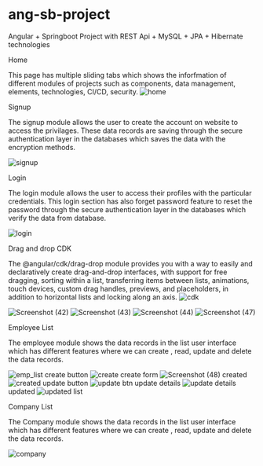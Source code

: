 # ang-sb-project
Angular + Springboot Project with REST Api + MySQL + JPA + Hibernate technologies




Home 

This page has multiple sliding tabs which shows the inforfmation of different modules of projects such as components, data management, elements, technologies, CI/CD, security. 
![home](https://user-images.githubusercontent.com/69523356/147020887-1c14a6f1-94d3-43e4-8ce7-c155f06ebe76.png)

Signup

The signup module allows the user to create the account on website to access the privilages. These data records are saving through the secure authentication layer in the databases which saves the data with the encryption methods.

![signup](https://user-images.githubusercontent.com/69523356/147021612-33e73093-dc4b-4cdc-9aa0-ecb8e1109942.png)

Login

The login module allows the user to access their profiles with the particular credentials. This login section has also forget password feature to reset the password through the secure authentication layer in the databases which verify the data from database.

![login](https://user-images.githubusercontent.com/69523356/147021630-575b3511-572d-4c07-b226-b001086d3d55.png)

Drag and drop CDK

The @angular/cdk/drag-drop module provides you with a way to easily and declaratively create drag-and-drop interfaces, with support for free dragging, sorting within a list, transferring items between lists, animations, touch devices, custom drag handles, previews, and placeholders, in addition to horizontal lists and locking along an axis.
![cdk](https://user-images.githubusercontent.com/69523356/147021521-410fb8bf-9b3b-4f92-9066-0a96c833bf68.png)

![Screenshot (42)](https://user-images.githubusercontent.com/69523356/148094303-784c89d5-c72d-4490-b13c-f399acb08309.png)
![Screenshot (43)](https://user-images.githubusercontent.com/69523356/148094368-d7bb6485-a4ed-4b0a-844e-f17e4475bef2.png)
![Screenshot (44)](https://user-images.githubusercontent.com/69523356/148094376-6a134230-bff5-4037-b98d-2394afb15c9d.png)
![Screenshot (47)](https://user-images.githubusercontent.com/69523356/148094395-a3c1bdeb-2512-424d-bf50-8841710fc8dd.png)



Employee List

The employee module shows the data records in the list user interface which has different features where we can create , read, update and delete the data records.

![emp_list](https://user-images.githubusercontent.com/69523356/147021589-b7adbba8-2f4a-4fdd-b83f-1427a0d7a5df.png)
create button
![create](https://user-images.githubusercontent.com/69523356/148094473-d03374a8-32f7-4750-95c3-275d57cbc098.png)
create form
![Screenshot (48)](https://user-images.githubusercontent.com/69523356/148094606-596d50c8-251b-41ee-bbfb-565904d032d9.png)
created
![created](https://user-images.githubusercontent.com/69523356/148094668-f97e44bf-b6a5-4f3a-b07b-bd519ec85082.png)
update button
![update btn](https://user-images.githubusercontent.com/69523356/148094691-c0723d35-0b7a-472d-8f78-f187767ac50a.png)
update  details
![update details](https://user-images.githubusercontent.com/69523356/148094727-8a94a724-9408-4839-a0cf-8fd3b5cfdd22.png)
updated
![updated list](https://user-images.githubusercontent.com/69523356/148094785-9f0876d2-0215-4059-9557-7c05f43accb4.png)






Company List

The Company module shows the data records in the list user interface which has different features where we can create , read, update and delete the data records.

![company](https://user-images.githubusercontent.com/69523356/147022745-602861a9-e11d-48f0-b851-ee17bbe5417d.png)




